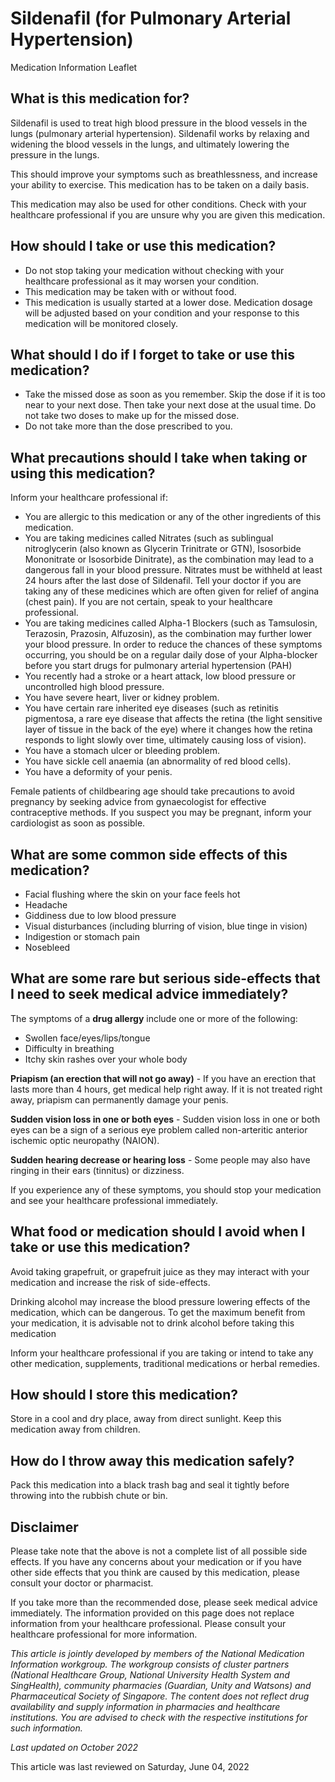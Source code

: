 # Sildenafil (for Pulmonary Arterial Hypertension)

Medication Information Leaflet

What is this medication for?
----------------------------

Sildenafil is used to treat high blood pressure in the blood vessels in the lungs (pulmonary arterial hypertension). Sildenafil works by relaxing and widening the blood vessels in the lungs, and ultimately lowering the pressure in the lungs.

This should improve your symptoms such as breathlessness, and increase your ability to exercise. This medication has to be taken on a daily basis.

This medication may also be used for other conditions. Check with your healthcare professional if you are unsure why you are given this medication.

How should I take or use this medication?
-----------------------------------------

* Do not stop taking your medication without checking with your healthcare professional as it may worsen your condition.
* This medication may be taken with or without food.
* This medication is usually started at a lower dose. Medication dosage will be adjusted based on your condition and your response to this medication will be monitored closely.

What should I do if I forget to take or use this medication?
------------------------------------------------------------

* Take the missed dose as soon as you remember. Skip the dose if it is too near to your next dose. Then take your next dose at the usual time. Do not take two doses to make up for the missed dose.
* Do not take more than the dose prescribed to you.

What precautions should I take when taking or using this medication?
--------------------------------------------------------------------

Inform your healthcare professional if:

* You are allergic to this medication or any of the other ingredients of this medication.
* You are taking medicines called Nitrates (such as sublingual nitroglycerin (also known as Glycerin Trinitrate or GTN), Isosorbide Mononitrate or Isosorbide Dinitrate), as the combination may lead to a dangerous fall in your blood pressure. Nitrates must be withheld at least 24 hours after the last dose of Sildenafil. Tell your doctor if you are taking any of these medicines which are often given for relief of angina (chest pain). If you are not certain, speak to your healthcare professional.
* You are taking medicines called Alpha-1 Blockers (such as Tamsulosin, Terazosin, Prazosin, Alfuzosin), as the combination may further lower your blood pressure. In order to reduce the chances of these symptoms occurring, you should be on a regular daily dose of your Alpha-blocker before you start drugs for pulmonary arterial hypertension (PAH)
* You recently had a stroke or a heart attack, low blood pressure or uncontrolled high blood pressure.
* You have severe heart, liver or kidney problem.
* You have certain rare inherited eye diseases (such as retinitis pigmentosa, a rare eye disease that affects the retina (the light sensitive layer of tissue in the back of the eye) where it changes how the retina responds to light slowly over time, ultimately causing loss of vision).
* You have a stomach ulcer or bleeding problem.
* You have sickle cell anaemia (an abnormality of red blood cells).
* You have a deformity of your penis.

Female patients of childbearing age should take precautions to avoid pregnancy by seeking advice from gynaecologist for effective contraceptive methods. If you suspect you may be pregnant, inform your cardiologist as soon as possible.

What are some common side effects of this medication?
-----------------------------------------------------

* Facial flushing where the skin on your face feels hot
* Headache
* Giddiness due to low blood pressure
* Visual disturbances (including blurring of vision, blue tinge in vision)
* Indigestion or stomach pain
* Nosebleed

What are some rare but serious side-effects that I need to seek medical advice immediately?
-------------------------------------------------------------------------------------------

The symptoms of a **drug allergy** include one or more of the following:

* Swollen face/eyes/lips/tongue
* Difficulty in breathing
* Itchy skin rashes over your whole body

**Priapism (an erection that will not go away)** - If you have an erection that lasts more than 4 hours, get medical help right away. If it is not treated right away, priapism can permanently damage your penis.

**Sudden vision loss in one or both eyes** - Sudden vision loss in one or both eyes can be a sign of a serious eye problem called non-arteritic anterior ischemic optic neuropathy (NAION).

**Sudden hearing decrease or hearing loss** - Some people may also have ringing in their ears (tinnitus) or dizziness.

If you experience any of these symptoms, you should stop your medication and see your healthcare professional immediately.

What food or medication should I avoid when I take or use this medication?
--------------------------------------------------------------------------

Avoid taking grapefruit, or grapefruit juice as they may interact with your medication and increase the risk of side-effects.

Drinking alcohol may increase the blood pressure lowering effects of the medication, which can be dangerous. To get the maximum benefit from your medication, it is advisable not to drink alcohol before taking this medication

Inform your healthcare professional if you are taking or intend to take any other medication, supplements, traditional medications or herbal remedies.

How should I store this medication?
-----------------------------------

Store in a cool and dry place, away from direct sunlight. Keep this medication away from children.

How do I throw away this medication safely?
-------------------------------------------

Pack this medication into a black trash bag and seal it tightly before throwing into the rubbish chute or bin.

Disclaimer
----------

Please take note that the above is not a complete list of all possible side effects. If you have any concerns about your medication or if you have other side effects that you think are caused by this medication, please consult your doctor or pharmacist.

If you take more than the recommended dose, please seek medical advice immediately. The information provided on this page does not replace information from your healthcare professional. Please consult your healthcare professional for more information.

*This article is jointly developed by members of the National Medication Information workgroup. The workgroup consists of cluster partners (National Healthcare Group, National University Health System and SingHealth), community pharmacies (Guardian, Unity and Watsons) and Pharmaceutical Society of Singapore. The content does not reflect drug availability and supply information in pharmacies and healthcare institutions. You are advised to check with the respective institutions for such information.*

*Last updated on October 2022*

This article was last reviewed on
Saturday, June 04, 2022
